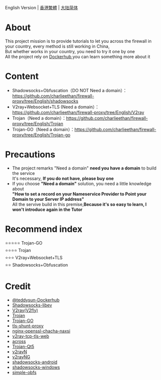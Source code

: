 English Version | [香港繁體](https://github.com/charlieethan/firewall-proxy/tree/traditional) | [大陆简体](https://github.com/charlieethan/firewall-proxy/tree/master)
# About
This project mission is to provide tutorials to let you across the firewall in your country, every method is still working in China,   
But whether works in your country, you need to try it one by one     
All the project rely on [Dockerhub](https://hub.docker.com/),you can learn something more about it    
# Content
- Shadowsocks+Obfuscation（DO NOT Need a domain）：  
https://github.com/charlieethan/firewall-proxy/tree/English/shadowsocks    
- V2ray+Websocket+TLS (Need a domain）：   
https://github.com/charlieethan/firewall-proxy/tree/English/V2ray           
- Trojan（Need a domain）：https://github.com/charlieethan/firewall-proxy/tree/English/Trojan
- Trojan-GO（Need a domain）：https://github.com/charlieethan/firewall-proxy/tree/English/Trojan-go   
# Precautions
- The project remarks "Need a domain" **need you have a domain** to build the service   
 It's necessary, **If you do not have, please buy one**    
- If you choose **"Need a domain"** solution, you need a little knowledge about     
**"How to set a record on your Nameservice Provider to Point your Domain to your Server IP address"**   
All the servive build in this premise,**Because it's so easy to learn, I won't introduce again in the Tutor** 
# Recommend index 
⭐⭐⭐⭐⭐ Trojan-GO       
⭐⭐⭐⭐ Trojan             
⭐⭐⭐ V2ray+Websocket+TLS       
⭐⭐ Shadowsocks+Obfuscation    
# Credit     
- [@teddysun-Dockerhub](https://hub.docker.com/u/teddysun)    
- [Shadowsocks-libev](https://github.com/clowwindy/shadowsocks-libev/tree/master)      
- [V2ray(V2fly)](https://github.com/v2fly/v2ray-core)         
- [Trojan](https://github.com/trojan-gfw/trojan)       
- [Trojan-GO](https://github.com/p4gefau1t/trojan-go)      
- [tls-shunt-proxy](https://github.com/liberal-boy/tls-shunt-proxy)      
- [nginx-openssl-chacha-naxsi](https://github.com/stylersnico/nginx-openssl-chacha-naxsi)    
- [v2ray-tcp-tls-web](https://github.com/phlinhng/v2ray-tcp-tls-web)    
- [across](https://github.com/teddysun/across)     
- [Trojan-Qt5](https://github.com/Trojan-Qt5/Trojan-Qt5)     
- [v2rayN](https://github.com/2dust/v2rayN)      
- [v2rayNG](https://github.com/2dust/v2rayNG)     
- [shadowsocks-android](https://github.com/shadowsocks/shadowsocks-android)     
- [shadowsocks-windows](https://github.com/shadowsocks/shadowsocks-windows)     
- [simple-obfs](https://github.com/shadowsocks/simple-obfs)   
